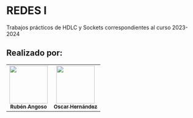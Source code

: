 # REDES I
Trabajos prácticos de HDLC y Sockets correspondientes al curso 2023-2024

## Realizado por:
<table>
   <td align="center"><a href="https://github.com/rubenangber"><img src="https://avatars.githubusercontent.com/u/70805470?v=4" width="100px;" alt=""/><br /><sub><b>Rubén Angoso</b></sub></a><br /> 
   <td align="center"><a href="https://github.com/oscaarrhernandez"><img src="https://avatars.githubusercontent.com/u/71805470?v=3" width="100px;" alt=""/><br /><sub><b>Oscar Hernández</b></sub></a><br /> 
</table>
